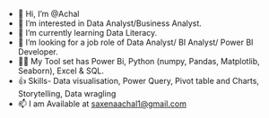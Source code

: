 - 👋 Hi, I’m @Achal
- 👀 I’m interested in Data Analyst/Business Analyst.
- 🌱 I’m currently learning Data Literacy.
- 💞️ I’m looking for a job role of Data Analyst/ BI Analyst/ Power BI Developer.
- 👩‍🎓 My Tool set has Power Bi, Python (numpy, Pandas, Matplotlib, Seaborn), Excel & SQL.
- 👍 Skills- Data visualisation, Power Query, Pivot table and Charts, Storytelling, Data wragling
- 📫 I am Available at saxenaachal1@gmail.com

<!---
Yun-Mi-Rin/Yun-Mi-Rin is a ✨ special ✨ repository because its `README.md` (this file) appears on your GitHub profile.
You can click the Preview link to take a look at your changes.
--->
